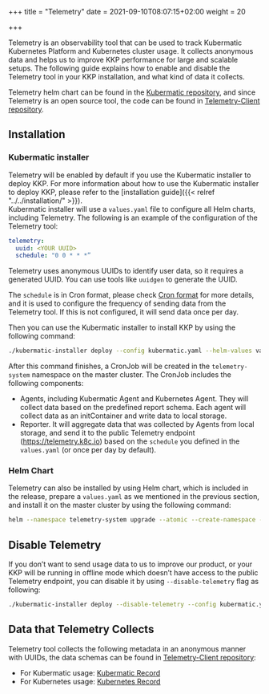 +++
title = "Telemetry"
date = 2021-09-10T08:07:15+02:00
weight = 20

+++

Telemetry is an observability tool that can be used to track Kubermatic Kubernetes Platform and Kubernetes cluster usage. It collects anonymous data and helps us to improve KKP performance for large and scalable setups. The following guide explains how to enable and disable the Telemetry tool in your KKP installation, and what kind of data it collects.

Telemetry helm chart can be found in the [Kubermatic repository](https://github.com/kubermatic/kubermatic/tree/master/charts/telemetry), and since Telemetry is an open source tool, the code can be found in [Telemetry-Client repository](https://github.com/kubermatic/telemetry-client).

## Installation
### Kubermatic installer
Telemetry will be enabled by default if you use the Kubermatic installer to deploy KKP. For more information about how to use the Kubermatic installer to deploy KKP, please refer to the [installation guide]({{< relref "../../installation/" >}}).  
Kubermatic installer will use a `values.yaml` file to configure all Helm charts, including Telemetry. The following is an example of the configuration of the Telemetry tool:

```yaml
telemetry:
  uuid: <YOUR UUID>
  schedule: "0 0 * * *”
```

Telemetry uses anonymous UUIDs to identify user data, so it requires a generated UUID. You can use tools like `uuidgen` to generate the UUID.

The `schedule` is in Cron format, please check [Cron format](https://en.wikipedia.org/wiki/Cron) for more details, and it is used to configure the frequency of sending data from the Telemetry tool. If this is not configured, it will send data once per day.

Then you can use the Kubermatic installer to install KKP by using the following command:

```bash
./kubermatic-installer deploy --config kubermatic.yaml --helm-values values.yaml
```

After this command finishes, a CronJob will be created in the `telemetry-system` namespace on the master cluster. The CronJob includes the following components:
- Agents, including Kubermatic Agent and Kubernetes Agent. They will collect data based on the predefined report schema. Each agent will collect data as an initContainer and write data to local storage.
- Reporter. It will aggregate data that was collected by Agents from local storage, and send it to the public Telemetry endpoint (https://telemetry.k8c.io) based on the `schedule` you defined in the `values.yaml` (or once per day by default). 

### Helm Chart
Telemetry can also be installed by using Helm chart, which is included in the release, prepare a `values.yaml` as we mentioned in the previous section, and install it on the master cluster by using the following command:
```bash
helm --namespace telemetry-system upgrade --atomic --create-namespace --install telemetry /path/to/telemetry/chart --values values.yaml
```

## Disable Telemetry
If you don’t want to send usage data to us to improve our product, or your KKP will be running in offline mode which doesn’t have access to the public Telemetry endpoint, you can disable it by using `--disable-telemetry` flag as following:
```bash
./kubermatic-installer deploy --disable-telemetry --config kubermatic.yaml --helm-values values.yaml
```

## Data that Telemetry Collects
Telemetry tool collects the following metadata in an anonymous manner with UUIDs, the data schemas can be found in [Telemetry-Client repository](https://github.com/kubermatic/telemetry-client):
- For Kubermatic usage: [Kubermatic Record](https://github.com/kubermatic/telemetry-client/blob/release/v0.1/pkg/agent/kubermatic/v1/record.go)
- For Kubernetes usage: [Kubernetes Record](https://github.com/kubermatic/telemetry-client/blob/release/v0.1/pkg/agent/kubernetes/v1/record.go)


